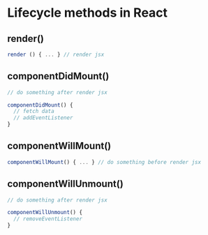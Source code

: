 # Lifecycle methods in React

## render()

```js
render () { ... } // render jsx
```

## componentDidMount()

```js
// do something after render jsx

componentDidMount() {
  // fetch data
  // addEventListener
}
```

## componentWillMount()

```js
componentWillMount() { ... } // do something before render jsx
```

## componentWillUnmount()

```js
// do something after render jsx

componentWillUnmount() {
  // removeEventListener
}
```
